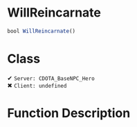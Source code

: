 # WillReincarnate
```js
bool WillReincarnate()
```
# Class
✔ `Server: CDOTA_BaseNPC_Hero`  
✖ `Client: undefined`  

# Function Description

